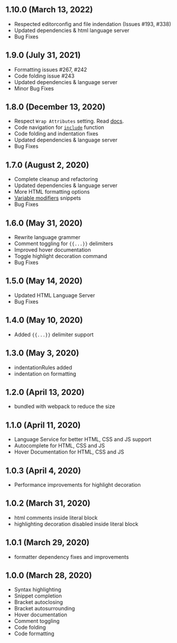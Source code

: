 ## 1.10.0 (March 13, 2022)
* Respected editorconfig and file indendation (Issues #193, #338)
* Updated dependencies & html language server
* Bug Fixes

## 1.9.0 (July 31, 2021)
* Formatting issues #267, #242
* Code folding issue #243
* Updated dependencies & language server
* Minor Bug Fixes

## 1.8.0 (December 13, 2020)
* Respect `Wrap Attributes` setting. Read [docs](https://github.com/aswinkumar863/smarty-vscode-support#formatting-settings).
* Code navigation for [`include`](https://www.smarty.net/docsv2/en/language.function.include.tpl) function
* Code folding and indentation fixes
* Updated dependencies & language server
* Bug Fixes

## 1.7.0 (August 2, 2020)
* Complete cleanup and refactoring
* Updated dependencies & language server
* More HTML formatting options
* [Variable modifiers](https://www.smarty.net/docs/en/language.modifiers.tpl) snippets
* Bug Fixes

## 1.6.0 (May 31, 2020)
* Rewrite language grammer
* Comment toggling for `{{...}}` delimiters
* Improved hover documentation
* Toggle highlight decoration command
* Bug Fixes

## 1.5.0 (May 14, 2020)
* Updated HTML Language Server
* Bug Fixes

## 1.4.0 (May 10, 2020)
* Added `{{...}}` delimiter support

## 1.3.0 (May 3, 2020)
* indentationRules added
* indentation on formatting

## 1.2.0 (April 13, 2020)
* bundled with webpack to reduce the size

## 1.1.0 (April 11, 2020)
* Language Service for better HTML, CSS and JS support
* Autocomplete for HTML, CSS and JS 
* Hover Documentation for HTML, CSS and JS 

## 1.0.3 (April 4, 2020)
* Performance improvements for highlight decoration

## 1.0.2 (March 31, 2020)
* html comments inside literal block
* highlighting decoration disabled inside literal block

## 1.0.1 (March 29, 2020)
* formatter dependency fixes and improvements

## 1.0.0 (March 28, 2020)

* Syntax highlighting
* Snippet completion
* Bracket autoclosing
* Bracket autosurrounding
* Hover documentation
* Comment toggling
* Code folding
* Code formatting
